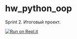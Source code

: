 # hw_python_oop
Sprint 2. Итоговый проект.

[![Run on Repl.it](https://repl.it/badge/github/Streamerw/hw_python_oop)](https://repl.it/github/Streamerw/hw_python_oop)
